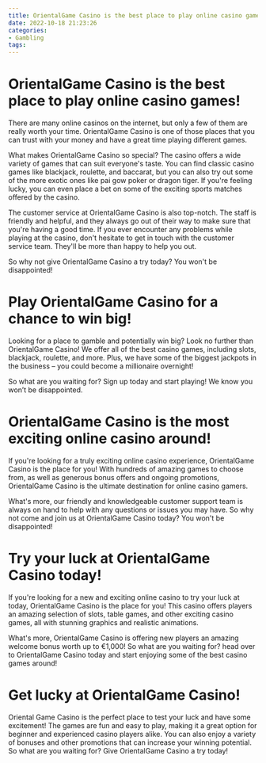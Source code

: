 ```yaml
---
title: OrientalGame Casino is the best place to play online casino games!
date: 2022-10-18 21:23:26
categories:
- Gambling
tags:
---
```



#  OrientalGame Casino is the best place to play online casino games!

There are many online casinos on the internet, but only a few of them are really worth your time. OrientalGame Casino is one of those places that you can trust with your money and have a great time playing different games.

What makes OrientalGame Casino so special? The casino offers a wide variety of games that can suit everyone's taste. You can find classic casino games like blackjack, roulette, and baccarat, but you can also try out some of the more exotic ones like pai gow poker or dragon tiger. If you're feeling lucky, you can even place a bet on some of the exciting sports matches offered by the casino.

The customer service at OrientalGame Casino is also top-notch. The staff is friendly and helpful, and they always go out of their way to make sure that you're having a good time. If you ever encounter any problems while playing at the casino, don't hesitate to get in touch with the customer service team. They'll be more than happy to help you out.

So why not give OrientalGame Casino a try today? You won't be disappointed!

#  Play OrientalGame Casino for a chance to win big!

Looking for a place to gamble and potentially win big? Look no further than OrientalGame Casino! We offer all of the best casino games, including slots, blackjack, roulette, and more. Plus, we have some of the biggest jackpots in the business – you could become a millionaire overnight!

So what are you waiting for? Sign up today and start playing! We know you won’t be disappointed.

#  OrientalGame Casino is the most exciting online casino around!

If you're looking for a truly exciting online casino experience, OrientalGame Casino is the place for you! With hundreds of amazing games to choose from, as well as generous bonus offers and ongoing promotions, OrientalGame Casino is the ultimate destination for online casino gamers.

What's more, our friendly and knowledgeable customer support team is always on hand to help with any questions or issues you may have. So why not come and join us at OrientalGame Casino today? You won't be disappointed!

#  Try your luck at OrientalGame Casino today!

If you're looking for a new and exciting online casino to try your luck at today, OrientalGame Casino is the place for you! This casino offers players an amazing selection of slots, table games, and other exciting casino games, all with stunning graphics and realistic animations.

What's more, OrientalGame Casino is offering new players an amazing welcome bonus worth up to €1,000! So what are you waiting for? head over to OrientalGame Casino today and start enjoying some of the best casino games around!

#  Get lucky at OrientalGame Casino!



Oriental Game Casino is the perfect place to test your luck and have some excitement! The games are fun and easy to play, making it a great option for beginner and experienced casino players alike. You can also enjoy a variety of bonuses and other promotions that can increase your winning potential. So what are you waiting for? Give OrientalGame Casino a try today!